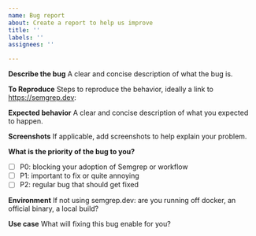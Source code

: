 ```yaml
---
name: Bug report
about: Create a report to help us improve
title: ''
labels: ''
assignees: ''

---
```


**Describe the bug**
A clear and concise description of what the bug is.

**To Reproduce**
Steps to reproduce the behavior, ideally a link to https://semgrep.dev:

**Expected behavior**
A clear and concise description of what you expected to happen.

**Screenshots**
If applicable, add screenshots to help explain your problem.

**What is the priority of the bug to you?**

- [ ] P0: blocking your adoption of Semgrep or workflow
- [ ] P1: important to fix or quite annoying
- [ ] P2: regular bug that should get fixed

**Environment**
If not using semgrep.dev: are you running off docker, an official binary, a local build?

**Use case**
What will fixing this bug enable for you? 
